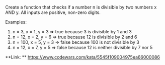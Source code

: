 Create a function that checks if a number n is divisible by two numbers x AND y. All inputs are positive, non-zero digits.

Examples:
1) n =   3, x = 1, y = 3 =>  true because   3 is divisible by 1 and 3
2) n =  12, x = 2, y = 6 =>  true because  12 is divisible by 2 and 6
3) n = 100, x = 5, y = 3 => false because 100 is not divisible by 3
4) n =  12, x = 7, y = 5 => false because  12 is neither divisible by 7 nor 5

**Link: ** https://www.codewars.com/kata/5545f109004975ea66000086
